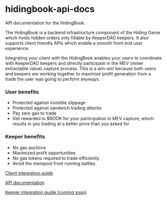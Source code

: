 # hidingbook-api-docs
API documentation for the HidingBook. 

The HidingBook is a backend infrastructure component of the Hiding Game which hosts hidden orders only fillable by KeeperDAO keepers. It also supports client friendly APIs which enable a smooth front end user experience.

Integrating your client with the HidingBook enables your users to coordinate with KeeperDAO keepers and directly participate in the MEV (miner extractable value) capture process.  This is a win-win because both users and keepers are working together to maximize profit generation from a trade the user was going to perform anyways. 

### User benefits
* Protected against invisible slippage
* Protected against sandwich trading attacks 
* Pay zero gas to trade
* Get rewarded in $ROOK for your participation in MEV capture, which results in you trading at a better price than you asked for

### Keeper benefits
* No gas auctions
* Maximized profit opportunities
* No gas tokens required to trade efficiently
* Avoid the mempool front running battles


[Client integration guide](docs/client.md)

[API documentation](docs/api.md)

[Keeper integration guide (coming soon)](docs/keeper.md)

